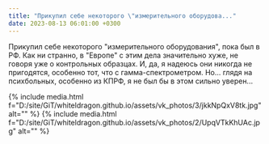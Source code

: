 ```yaml
---
title: "Прикупил себе некоторого \"измерительного оборудова..."
date: 2023-08-13 06:01:00 +0300
---
```


Прикупил себе некоторого "измерительного оборудования", пока был в РФ. Как ни странно, в "Европе" с этим дела значительно хуже, не говоря уже о контрольных образцах.
И, да, я надеюсь они никогда не пригодятся, особенно тот, что с гамма-спектрометром. Но... глядя на психбольных, особенно из КПРФ, я не был бы в этом сильно уверен...


{% include media.html f="D:/site/GiT/whiteldragon.github.io/assets/vk_photos/3/jkkNpQxV8tk.jpg" alt="" %}
{% include media.html f="D:/site/GiT/whiteldragon.github.io/assets/vk_photos/2/UpqVTkKhUAc.jpg" alt="" %}
